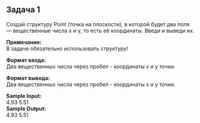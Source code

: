 ## Задача 1 
Создай структуру Point (точка на плоскости), в которой будет два поля — вещественные числа x и y, то есть её координаты. Введи и выведи их. 

**Примечание:**  
В задаче обязательно использовать структуру!

**Формат ввода:**  
Два вещественных числа через пробел - координаты x и y точки.

**Формат вывода:**  
Два вещественных числа через пробел - координаты x и y точки.

**Sample Input:**  
4.93 5.51  
**Sample Output:**  
4.93 5.51

